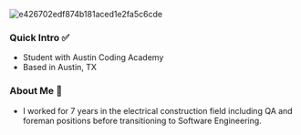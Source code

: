 ![e426702edf874b181aced1e2fa5c6cde](https://user-images.githubusercontent.com/110861324/227282451-e121c39d-774d-41e3-9e04-cbabf5a2a90d.gif)


### Quick Intro ✅
- Student with Austin Coding Academy
- Based in Austin, TX

### About Me 👀
- I worked for 7 years in the electrical construction field including QA and foreman positions before transitioning to Software Engineering.
